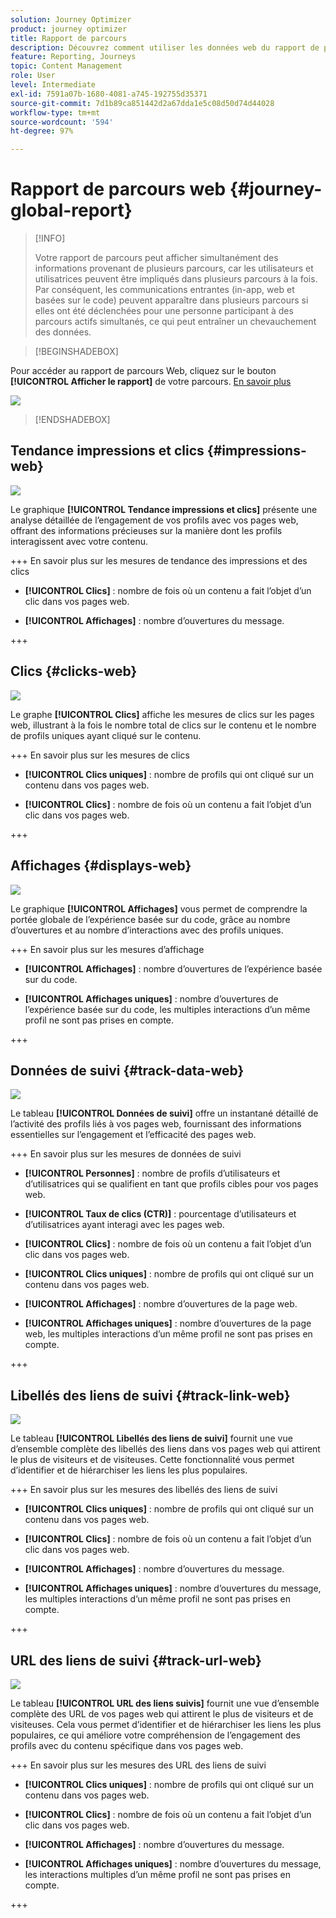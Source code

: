 ```yaml
---
solution: Journey Optimizer
product: journey optimizer
title: Rapport de parcours
description: Découvrez comment utiliser les données web du rapport de parcours
feature: Reporting, Journeys
topic: Content Management
role: User
level: Intermediate
exl-id: 7591a07b-1680-4081-a745-192755d35371
source-git-commit: 7d1b89ca851442d2a67dda1e5c08d50d74d44028
workflow-type: tm+mt
source-wordcount: '594'
ht-degree: 97%

---
```


# Rapport de parcours web {#journey-global-report}

>[!INFO]
>
>Votre rapport de parcours peut afficher simultanément des informations provenant de plusieurs parcours, car les utilisateurs et utilisatrices peuvent être impliqués dans plusieurs parcours à la fois. Par conséquent, les communications entrantes (in-app, web et basées sur le code) peuvent apparaître dans plusieurs parcours si elles ont été déclenchées pour une personne participant à des parcours actifs simultanés, ce qui peut entraîner un chevauchement des données.

>[!BEGINSHADEBOX]

Pour accéder au rapport de parcours Web, cliquez sur le bouton **[!UICONTROL Afficher le rapport]** de votre parcours. [En savoir plus](report-gs-cja.md)

![](assets/report-access-jo.png)

>[!ENDSHADEBOX]

## Tendance impressions et clics {#impressions-web}

![](assets/cja-web-impression.png)

Le graphique **[!UICONTROL Tendance impressions et clics]** présente une analyse détaillée de l’engagement de vos profils avec vos pages web, offrant des informations précieuses sur la manière dont les profils interagissent avec votre contenu.

+++ En savoir plus sur les mesures de tendance des impressions et des clics

* **[!UICONTROL Clics]** : nombre de fois où un contenu a fait l’objet d’un clic dans vos pages web.

* **[!UICONTROL Affichages]** : nombre d’ouvertures du message.

+++

## Clics {#clicks-web}

![](assets/cja-web-clicks.png)

Le graphe **[!UICONTROL Clics]** affiche les mesures de clics sur les pages web, illustrant à la fois le nombre total de clics sur le contenu et le nombre de profils uniques ayant cliqué sur le contenu.

+++ En savoir plus sur les mesures de clics

* **[!UICONTROL Clics uniques]** : nombre de profils qui ont cliqué sur un contenu dans vos pages web.

* **[!UICONTROL Clics]** : nombre de fois où un contenu a fait l’objet d’un clic dans vos pages web.

+++

## Affichages {#displays-web}

![](assets/cja-web-displays.png)

Le graphique **[!UICONTROL Affichages]** vous permet de comprendre la portée globale de l’expérience basée sur du code, grâce au nombre d’ouvertures et au nombre d’interactions avec des profils uniques.

+++ En savoir plus sur les mesures d’affichage

* **[!UICONTROL Affichages]** : nombre dʼouvertures de l’expérience basée sur du code.

* **[!UICONTROL Affichages uniques]** : nombre dʼouvertures de l’expérience basée sur du code, les multiples interactions dʼun même profil ne sont pas prises en compte.

+++

## Données de suivi {#track-data-web}

![](assets/cja-web-tracking-data.png)

Le tableau **[!UICONTROL Données de suivi]** offre un instantané détaillé de l’activité des profils liés à vos pages web, fournissant des informations essentielles sur l’engagement et l’efficacité des pages web.

+++ En savoir plus sur les mesures de données de suivi

* **[!UICONTROL Personnes]** : nombre de profils d’utilisateurs et d’utilisatrices qui se qualifient en tant que profils cibles pour vos pages web.

* **[!UICONTROL Taux de clics (CTR)]** : pourcentage d’utilisateurs et d’utilisatrices ayant interagi avec les pages web.

* **[!UICONTROL Clics]** : nombre de fois où un contenu a fait l’objet d’un clic dans vos pages web.

* **[!UICONTROL Clics uniques]** : nombre de profils qui ont cliqué sur un contenu dans vos pages web.

* **[!UICONTROL Affichages]** : nombre d’ouvertures de la page web.

* **[!UICONTROL Affichages uniques]** : nombre dʼouvertures de la page web, les multiples interactions dʼun même profil ne sont pas prises en compte.

+++

## Libellés des liens de suivi {#track-link-web}

![](assets/cja-web-tracked-link-labels.png)

Le tableau **[!UICONTROL Libellés des liens de suivi]** fournit une vue d’ensemble complète des libellés des liens dans vos pages web qui attirent le plus de visiteurs et de visiteuses. Cette fonctionnalité vous permet d’identifier et de hiérarchiser les liens les plus populaires.

+++ En savoir plus sur les mesures des libellés des liens de suivi

* **[!UICONTROL Clics uniques]** : nombre de profils qui ont cliqué sur un contenu dans vos pages web.

* **[!UICONTROL Clics]** : nombre de fois où un contenu a fait l’objet d’un clic dans vos pages web.

* **[!UICONTROL Affichages]** : nombre d’ouvertures du message.

* **[!UICONTROL Affichages uniques]** : nombre dʼouvertures du message, les multiples interactions dʼun même profil ne sont pas prises en compte.

+++

## URL des liens de suivi {#track-url-web}

![](assets/cja-web-tracked-link-urls.png)

Le tableau **[!UICONTROL URL des liens suivis]** fournit une vue d’ensemble complète des URL de vos pages web qui attirent le plus de visiteurs et de visiteuses. Cela vous permet d’identifier et de hiérarchiser les liens les plus populaires, ce qui améliore votre compréhension de l’engagement des profils avec du contenu spécifique dans vos pages web.

+++ En savoir plus sur les mesures des URL des liens de suivi

* **[!UICONTROL Clics uniques]** : nombre de profils qui ont cliqué sur un contenu dans vos pages web.

* **[!UICONTROL Clics]** : nombre de fois où un contenu a fait l’objet d’un clic dans vos pages web.

* **[!UICONTROL Affichages]** : nombre d’ouvertures du message.

* **[!UICONTROL Affichages uniques]** : nombre d’ouvertures du message, les interactions multiples d’un même profil ne sont pas prises en compte.

+++
